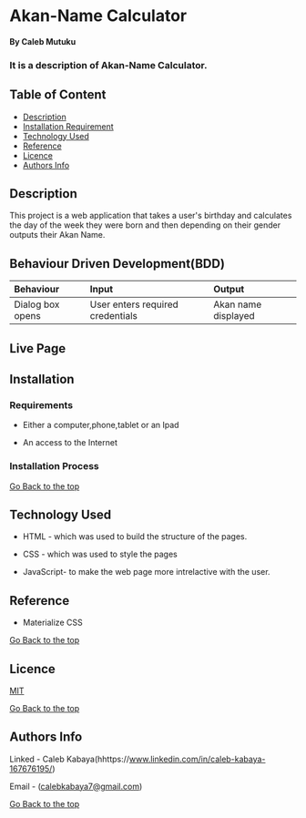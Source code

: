 # Akan-Name Calculator


#### By Caleb Mutuku

### It is a description of Akan-Name Calculator.

## Table of Content

+ [Description](#description)
+ [Installation Requirement](#Installation)
+ [Technology Used](#technology-used)
+ [Reference](#reference)
+ [Licence](#licence)
+ [Authors Info](#author-Info)

## Description
<p>This project is a web application that takes a user's birthday and calculates the day of the week they were born and then depending on their gender outputs their Akan Name. 
</p>

## Behaviour Driven Development(BDD)
|Behaviour| Input| Output|
|:--------|:-----|:------|
|Dialog box opens| User enters required credentials| Akan name displayed|
## Live Page 

## Installation

### Requirements

* Either a computer,phone,tablet or an Ipad

* An access to the Internet

### Installation Process

[Go Back to the top](#portfolio)
## Technology Used
* HTML - which was used to build the structure of the pages.

* CSS - which was used to style the pages
* JavaScript- to make the web page more intrelactive with the user.

## Reference
* Materialize CSS

[Go Back to the top](#portfolio)

## Licence

[MIT](LICENSE)


[Go Back to the top](#portfolio)

## Authors Info
Linked - Caleb Kabaya(hhttps://www.linkedin.com/in/caleb-kabaya-167676195/)

Email - (calebkabaya7@gmail.com)

[Go Back to the top](#portfolio)